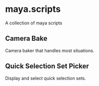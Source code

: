 # maya.scripts
A collection of maya scripts

## Camera Bake
Camera baker that handles most situations.

## Quick Selection Set Picker
Display and select quick selection sets.
